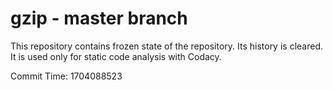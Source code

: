 # gzip - master branch

This repository contains frozen state of the repository.
Its history is cleared. It is used only for static code
analysis with Codacy.

Commit Time: 1704088523